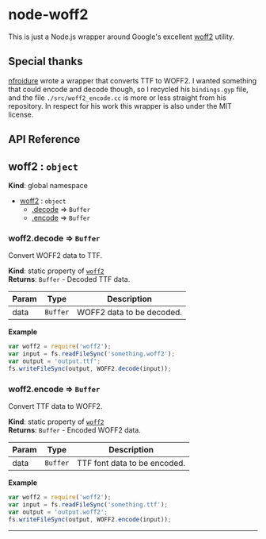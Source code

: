# node-woff2

This is just a Node.js wrapper around Google's excellent [woff2](https://github.com/google/woff2) utility.

## Special thanks

[nfroidure](https://github.com/nfroidure) wrote a wrapper that converts TTF to WOFF2.  I wanted something that could encode and decode though, so I recycled his `bindings.gyp` file, and the file `./src/woff2_encode.cc` is more or less straight from his repository.  In respect for his work this wrapper is also under the MIT license.

## API Reference

<a name="woff2"></a>

## woff2 : <code>object</code>
**Kind**: global namespace  

* [woff2](#woff2) : <code>object</code>
    * [.decode](#woff2.decode) ⇒ <code>Buffer</code>
    * [.encode](#woff2.encode) ⇒ <code>Buffer</code>

<a name="woff2.decode"></a>

### woff2.decode ⇒ <code>Buffer</code>
Convert WOFF2 data to TTF.

**Kind**: static property of <code>[woff2](#woff2)</code>  
**Returns**: <code>Buffer</code> - Decoded TTF data.  

| Param | Type | Description |
| --- | --- | --- |
| data | <code>Buffer</code> | WOFF2 data to be decoded. |

**Example**  
```js
var woff2 = require('woff2');
var input = fs.readFileSync('something.woff2');
var output = 'output.ttf';
fs.writeFileSync(output, WOFF2.decode(input));
```
<a name="woff2.encode"></a>

### woff2.encode ⇒ <code>Buffer</code>
Convert TTF data to WOFF2.

**Kind**: static property of <code>[woff2](#woff2)</code>  
**Returns**: <code>Buffer</code> - Encoded WOFF2 data.  

| Param | Type | Description |
| --- | --- | --- |
| data | <code>Buffer</code> | TTF font data to be encoded. |

**Example**  
```js
var woff2 = require('woff2');
var input = fs.readFileSync('something.ttf');
var output = 'output.woff2';
fs.writeFileSync(output, WOFF2.encode(input));
```
***
